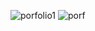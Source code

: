 ![porfolio1](https://github.com/user-attachments/assets/176672b6-2860-4ca7-ab01-1603330b692b)
![porf](https://github.com/user-attachments/assets/d1cd1d8f-e06d-4bfc-b24e-62b7104e2091)
